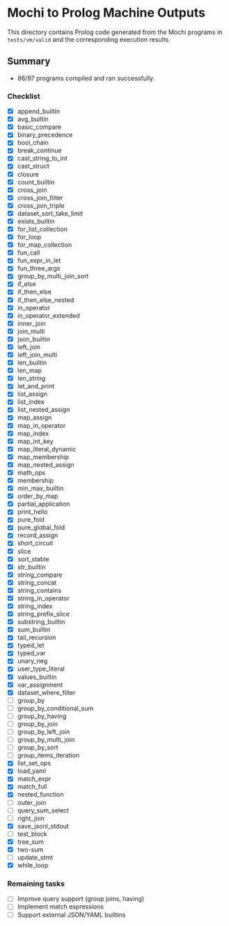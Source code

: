# Mochi to Prolog Machine Outputs

This directory contains Prolog code generated from the Mochi programs in `tests/vm/valid` and the corresponding execution results.

## Summary

 - 86/97 programs compiled and ran successfully.

### Checklist
- [x] append_builtin
- [x] avg_builtin
- [x] basic_compare
- [x] binary_precedence
- [x] bool_chain
- [x] break_continue
- [x] cast_string_to_int
- [x] cast_struct
- [x] closure
- [x] count_builtin
- [x] cross_join
- [x] cross_join_filter
- [x] cross_join_triple
- [x] dataset_sort_take_limit
- [x] exists_builtin
- [x] for_list_collection
- [x] for_loop
- [x] for_map_collection
- [x] fun_call
- [x] fun_expr_in_let
- [x] fun_three_args
- [x] group_by_multi_join_sort
- [x] if_else
- [x] if_then_else
- [x] if_then_else_nested
- [x] in_operator
- [x] in_operator_extended
- [x] inner_join
- [x] join_multi
- [x] json_builtin
- [x] left_join
- [x] left_join_multi
- [x] len_builtin
- [x] len_map
- [x] len_string
- [x] let_and_print
- [x] list_assign
- [x] list_index
- [x] list_nested_assign
- [x] map_assign
- [x] map_in_operator
- [x] map_index
- [x] map_int_key
- [x] map_literal_dynamic
- [x] map_membership
- [x] map_nested_assign
- [x] math_ops
- [x] membership
- [x] min_max_builtin
- [x] order_by_map
- [x] partial_application
- [x] print_hello
- [x] pure_fold
- [x] pure_global_fold
- [x] record_assign
- [x] short_circuit
- [x] slice
- [x] sort_stable
- [x] str_builtin
- [x] string_compare
- [x] string_concat
- [x] string_contains
- [x] string_in_operator
- [x] string_index
- [x] string_prefix_slice
- [x] substring_builtin
- [x] sum_builtin
- [x] tail_recursion
- [x] typed_let
- [x] typed_var
- [x] unary_neg
- [x] user_type_literal
- [x] values_builtin
- [x] var_assignment
- [x] dataset_where_filter
- [ ] group_by
- [ ] group_by_conditional_sum
- [ ] group_by_having
- [ ] group_by_join
- [ ] group_by_left_join
- [ ] group_by_multi_join
- [ ] group_by_sort
- [ ] group_items_iteration
- [x] list_set_ops
- [x] load_yaml
 - [x] match_expr
 - [x] match_full
- [x] nested_function
- [ ] outer_join
- [ ] query_sum_select
- [ ] right_join
- [x] save_jsonl_stdout
- [ ] test_block
 - [x] tree_sum
 - [x] two-sum
- [ ] update_stmt
 - [x] while_loop

### Remaining tasks
- [ ] Improve query support (group joins, having)
- [ ] Implement match expressions
- [ ] Support external JSON/YAML builtins
